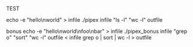 TEST

echo -e "hello\nworld" > infile
./pipex infile "ls -l" "wc -l" outfile

bonus
echo -e "hello\nworld\nfoo\nbar" > infile
./pipex_bonus infile "grep o" "sort" "wc -l" outfile
< infile grep o | sort | wc -l > outfile
